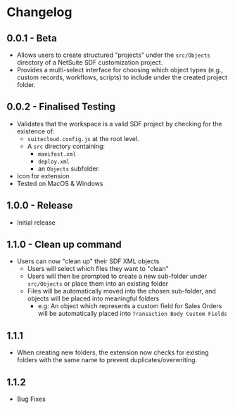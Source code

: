 # Changelog

## 0.0.1 - Beta
- Allows users to create structured "projects" under the `src/Objects` directory of a NetSuite SDF customization project.
- Provides a multi-select interface for choosing which object types (e.g., custom records, workflows, scripts) to include under the created project folder.

## 0.0.2 - Finalised Testing
- Validates that the workspace is a valid SDF project by checking for the existence of:
  - `suitecloud.config.js` at the root level.
  - A `src` directory containing:
    - `manifest.xml`
    - `deploy.xml`
    - an `Objects` subfolder.
- Icon for extension
- Tested on MacOS & Windows

## 1.0.0 - Release
- Initial release

## 1.1.0 - Clean up command
- Users can now "clean up" their SDF XML objects
    - Users will select which files they want to "clean"
    - Users will then be prompted to create a new sub-folder under `src/Objects` or place them into an existing folder
    - Files will be automatically moved into the chosen sub-folder, and objects will be placed into meaningful folders
        - e.g: An object which represents a custom field for Sales Orders will be automatically placed into `Transaction Body Custom Fields` 

## 1.1.1
- When creating new folders, the extension now checks for existing folders with the same name to prevent duplicates/overwriting.

## 1.1.2
- Bug Fixes